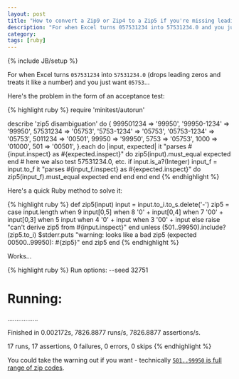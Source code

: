```yaml
---
layout: post
title: "How to convert a Zip9 or Zip4 to a Zip5 if you're missing leading zeros"
description: "For when Excel turns 057531234 into 57531234.0 and you just want 05753"
category: 
tags: [ruby]
---
```

{% include JB/setup %}

For when Excel turns `057531234` into `57531234.0` (drops leading zeros and treats it like a number) and you just want `05753`...

Here's the problem in the form of an acceptance test:

{% highlight ruby %}
require 'minitest/autorun'

describe 'zip5 disambiguation' do
  {
    999501234  => '99950',
  '99950-1234' => '99950',
     57531234  => '05753',
   '5753-1234' => '05753',
  '05753-1234' => '05753',
      5011234  => '00501',
    99950      => '99950',
     5753      => '05753',
     1000      => '01000',
      501      => '00501',
  }.each do |input, expected|
    it "parses #{input.inspect} as #{expected.inspect}" do
      zip5(input).must_equal expected
    end
    # here we also test 57531234.0, etc.
    if input.is_a?(Integer)
      input_f = input.to_f
      it "parses #{input_f.inspect} as #{expected.inspect}" do
        zip5(input_f).must_equal expected
      end
    end
  end
end
{% endhighlight %}

Here's a quick Ruby method to solve it:

{% highlight ruby %}
def zip5(input)
  input = input.to_i.to_s.delete('-')
  zip5 = case input.length
  when 9
    input[0,5]
  when 8
    '0' + input[0,4]
  when 7
    '00' + input[0,3]
  when 5
    input
  when 4
    '0' + input
  when 3
    '00' + input
  else
    raise "can't derive zip5 from #{input.inspect}"
  end
  unless (501..99950).include?(zip5.to_i)
    $stderr.puts "warning: looks like a bad zip5 (expected 00500..99950): #{zip5}"
  end
  zip5
end
{% endhighlight %}

Works...

{% highlight ruby %}
Run options: --seed 32751

# Running:

.................

Finished in 0.002172s, 7826.8877 runs/s, 7826.8877 assertions/s.

17 runs, 17 assertions, 0 failures, 0 errors, 0 skips
{% endhighlight %}

You could take the warning out if you want - technically [`501..99950` is full range of zip codes](http://en.wikipedia.org/wiki/ZIP_code#By_geography).
